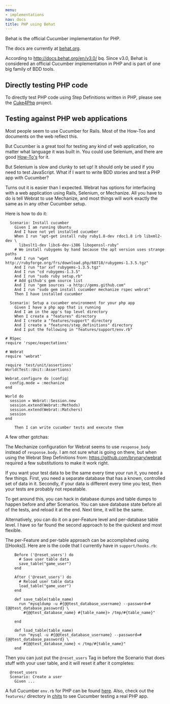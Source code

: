 ```yaml
---
menu:
- implementations
nav: docs
title: PHP using Behat
---
```


Behat is the official Cucumber implementation for PHP.

The docs are currently at [behat.org](http://behat.org).

According to <http://docs.behat.org/en/v3.0/> bq. Since v3.0, Behat is
considered an official Cucumber implementation in PHP and is part of one big family of BDD tools.

## Directly testing PHP code

To directly test PHP code using Step Definitions written in PHP, please see the [Cuke4Php](https://github.com/olbrich/cuke4php) project.

## Testing against PHP web applications

Most people seem to use Cucumber for Rails. Most of the How-Tos and documents on the web reflect this.

But Cucumber is a great tool for testing any kind of web application, no matter what language it was built in. You could use Selenium, and there are good [How-To's](/cucumber/browser-automation/#selenium-webdriver) for it.

But Selenium is slow and clunky to set up! It should only be used if you need to test JavaScript. What if I want to write BDD stories and test a PHP app with Cucumber?

Turns out it is easier than I expected. Webrat has options for interfacing with a web application using Rails, Selenium, or Mechanize. All you have to do is tell Webrat to use Mechanize, and most things will work exactly the same as in any other Cucumber setup.

Here is how to do it:

```
  Scenario: Install cucumber
    Given I am running Ubuntu
    And I have not yet installed cucumber
    When I run "apt-get install ruby ruby1.8-dev rdoc1.8 irb libxml2-dev \
      libxslt1-dev libc6-dev-i386 libopenssl-ruby"
    # We install rubygems by hand because the apt version uses strange paths
    And I run "wget http://rubyforge.org/frs/download.php/60718/rubygems-1.3.5.tgz"
    And I run "tar xvf rubygems-1.3.5.tgz"
    And I run "cd rubygems-1.3.5"
    And I run "sudo ruby setup.rb"
    # Add github's gem source list
    And I run "gem sources -a http://gems.github.com"
    And I run "sudo gem install cucumber mechanize rspec webrat"
    Then I have installed cucumber

  Scenario: Setup a cucumber environment for your php app
    Given I have a php app that is running
    And I am in the app's top level directory
    When I create a "features" directory
    And I create a "features/support" directory
    And I create a "features/step_definitions" directory
    And I put the following in "features/support/env.rb"

# RSpec
require 'rspec/expectations'

# Webrat
require 'webrat'

require 'test/unit/assertions'
World(Test::Unit::Assertions)

Webrat.configure do |config|
  config.mode = :mechanize
end

World do
  session = Webrat::Session.new
  session.extend(Webrat::Methods)
  session.extend(Webrat::Matchers)
  session
end

    Then I can write cucumber tests and execute them
```

A few other gotchas:

The Mechanize configuration for Webrat seems to use `response_body` instead of
`response.body`. I am not sure what is going on there, but when using the Webrat
Step Definitions from: <https://github.com/brynary/webrat> required a few
substitutions to make it work right.

If you want your test data to be the same every time your run it, you need a few
things. First, you need a separate database that has a known, controlled set
of data in it. Secondly, if your data is different every time you test, then
your tests are probably not repeatable.

To get around this, you can hack in database dumps and table dumps to happen
before and after Scenarios. You can save database state before all of the tests,
and reload it at the end. Next time, it will be the same.

Alternatively, you can do it on a per-Feature level and per-database table level. I have so far found the second approach to be the quickest and most flexible.

The per-Feature and per-table approach can be accomplished using [[Hooks]].
Here are is the code that I currently have in `support/hooks.rb`:

```
    Before ('@reset_users') do
      # Save user table data
      save_table("game_user")
    end

    After ('@reset_users') do
      # Reload user table data
      load_table("game_user")
    end

    def save_table(table_name)
      run "mysqldump -u #{@@test_database_username} --password=#{@@test_database_password} \
        #{@@test_database_name} #{table_name}> /tmp/#{table_name}"

    end

    def load_table(table_name)
      run "mysql -u #{@@test_database_username} --password=#{@@test_database_password} \
        #{@@test_database_name} < /tmp/#{table_name}"
    end
```

Then you can just put the `@reset_users` Tag in before the Scenario that does
stuff with your user table, and it will reset it after it completes:

```
  @reset_users
  Scenario: Create a user
    Given ...
```

A full Cucumber `env.rb` for PHP can be found
[here](https://gist.github.com/188166). Also, check out the `features/` directory in
[chits](https://github.com/mikeymckay/chits) to see Cucumber testing a real PHP
app.
